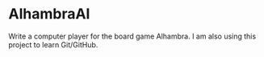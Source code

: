 # AlhambraAI
Write a computer player for the board game Alhambra. I am also using this project to learn Git/GitHub.
